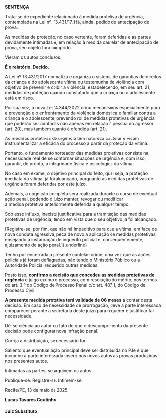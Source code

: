 **SENTENÇA**

Trata-se de expediente relacionado à medida protetiva de urgência,
contemplada na Lei nº. 13.431/17. Há, ainda, pedido de antecipação de
prova.

As medidas de proteção, no caso vertente, foram deferidas e as partes
devidamente intimadas e, em relação à medida cautelar de antecipação de
prova, seu objeto fora cumprido.

Vieram os autos conclusos.

**É o relatório. Decido.**

A Lei nº 13.431/2017 normatiza e organiza o sistema de garantias de
direitos da criança e do adolescente vítima ou testemunha de violência
com objetivo de prevenir e coibir a violência, estabelecendo, em seu
art. 21, medidas de proteção quando constatado que a criança ou o
adolescente está em risco.

Por sua vez, a nova Lei 14.344/2022 criou mecanismos especialmente para
a prevenção e o enfrentamento da violência doméstica e familiar contra a
criança e o adolescente, prevendo rol de medidas protetivas de urgência
que poderão ser adotadas não apenas em relação à pessoa do agressor
(art. 20), mas também quanto à ofendida (art. 21).

As medidas protetivas de urgência têm natureza cautelar e visam
instrumentalizar a eficácia do processo a partir da proteção da vítima.

Portanto, o fundamento norteador das medidas protetivas consiste na
necessidade real de se contornar situações de urgência e, com isso,
garantir, de pronto, a integridade física e psicológica da vítima.

No caso em exame, o objetivo principal do feito, qual seja, a proteção
imediata da vítima, já foi alcançado, porquanto as medidas protetivas de
urgência foram deferidas por este juízo.

Ademais, a cognição completa será realizada durante o curso de eventual
ação penal, podendo o juízo manter, revogar ou modificar
a medida protetiva anteriormente deferida a qualquer tempo.

Sob esse influxo, inexiste justificativa para a tramitação das medidas
protetivas de urgência, tendo em vista que o seu objetivo já foi
alcançado.

[Registre-se, por fim, que não há impeditivo para que a vítima, em face
de nova conduta agressiva, peça de novo a aplicação de medidas
protetivas, ensejando a instauração de inquérito policial e,
consequentemente, ajuizamento de ação penal.]{.underline}

Tenho por encerrada a presente cautelar-crime, uma vez que as ações
policiais já foram deflagradas, não tendo o Ministério Público ou a
Autoridade Policial requerido outras medidas.

Posto isso, **confirmo a decisão que concedeu as medidas protetivas de
urgência** e julgo extinto o processo, com resolução do mérito, nos
termos do art. 3.º do Código de Processo Penal c/c art. 487, I, do
Código de Processo Civil.

**A presente medida protetiva terá validade de 06 meses** a contar desta
decisão. Em caso de necessidade de prorrogação, deve a parte interessada
comparecer perante a secretaria deste juízo para requerer e justificar
tal necessidade.

Dê-se ciência ao autor do fato de que o descumprimento da presente
decisão pode configurar nova infração penal.

Corrija a distribuição, se necessário for.

Saliento que eventual ação principal deve ser distribuída no PJe e que
incumbe à parte interessada inserir nos novos autos as provas produzidas
nos presentes autos.

Intimadas as partes, se arquivem os autos.

Publique-se. Registre-se. Intimem-se.

Recife/PE, 13 de maio de 2025.

**Lucas Tavares Coutinho**

#### Juiz Substituto
